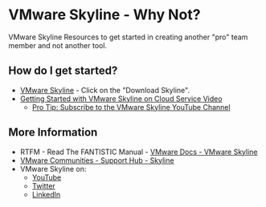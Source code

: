 # VMware Skyline - Why Not?
 VMware Skyline Resources to get started in creating another "pro" team member and not another tool. 

## How do I get started?
- [VMware Skyline](https://www.vmware.com/support/services/skyline.html) - Click on the "Download Skyline".
- [Getting Started with VMware Skyline on Cloud Service Video](https://www.youtube.com/watch?v=YTz4NEud1Pg)
    - [Pro Tip: Subscribe to the VMware Skyline YouTube Channel](https://www.youtube.com/channel/UC9UusbAhlAq0nsLy_zGlpCw/featured)   


## More Information
- RTFM - Read The FANTISTIC Manual - [VMware Docs - VMware Skyline](https://docs.vmware.com/en/VMware-Skyline/index.html)
- [VMware Communities - Support Hub - Skyline](https://communities.vmware.com/t5/Skyline/ct-p/6100-home)
- VMware Skyline on:
    - [YouTube](https://www.youtube.com/channel/UC9UusbAhlAq0nsLy_zGlpCw/featured)
    - [Twitter](https://twitter.com/VMwareSkyline)
    - [LinkedIn](https://www.linkedin.com/showcase/vmware-skyline/)
